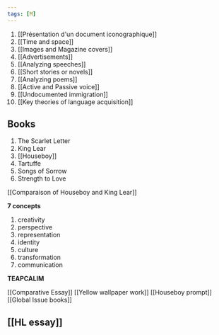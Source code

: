 ```yaml
---
tags: [M] 
---
```

1. [[Présentation d'un document iconographique]]
2. [[Time and space]]
3. [[Images and Magazine covers]]
4. [[Advertisements]]
5. [[Analyzing speeches]]
6. [[Short stories or novels]]
7. [[Analyzing poems]]
8. [[Active and Passive voice]]
9. [[Undocumented immigration]]
10. [[Key theories of language acquisition]]

## Books
1. The Scarlet Letter
2. King Lear
3. [[Houseboy]]
4. Tartuffe
5. Songs of Sorrow
6. Strength to Love

[[Comparaison of Houseboy and King Lear]]

**7 concepts**
1. creativity
2. perspective
3. representation
4. identity
5. culture
6. transformation
7. communication

**TEAPCALIM**

[[Comparative Essay]]
[[Yellow wallpaper work]]
[[Houseboy prompt]]
[[Global Issue books]]

## [[HL essay]]
